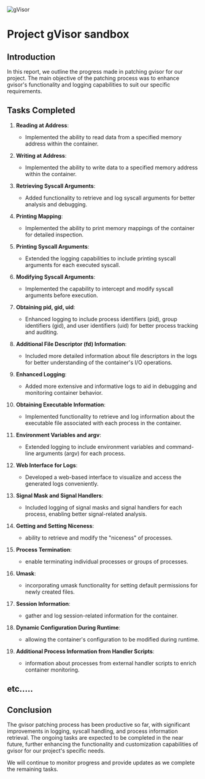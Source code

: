 ![gVisor](g3doc/logo.png)

# Project gVisor sandbox

## Introduction
In this report, we outline the progress made in patching gvisor for our project. The main objective of the patching process was to enhance gvisor's functionality and logging capabilities to suit our specific requirements.

## Tasks Completed
1. **Reading at Address**:
    - Implemented the ability to read data from a specified memory address within the container.

2. **Writing at Address**:
    - Implemented the ability to write data to a specified memory address within the container.

3. **Retrieving Syscall Arguments**:
    - Added functionality to retrieve and log syscall arguments for better analysis and debugging.

4. **Printing Mapping**:
    - Implemented the ability to print memory mappings of the container for detailed inspection.

5. **Printing Syscall Arguments**:
    - Extended the logging capabilities to include printing syscall arguments for each executed syscall.

6. **Modifying Syscall Arguments**:
    - Implemented the capability to intercept and modify syscall arguments before execution.

7. **Obtaining pid, gid, uid**:
    - Enhanced logging to include process identifiers (pid), group identifiers (gid), and user identifiers (uid) for better process tracking and auditing.

8. **Additional File Descriptor (fd) Information**:
    - Included more detailed information about file descriptors in the logs for better understanding of the container's I/O operations.

9. **Enhanced Logging**:
    - Added more extensive and informative logs to aid in debugging and monitoring container behavior.

10. **Obtaining Executable Information**:
    - Implemented functionality to retrieve and log information about the executable file associated with each process in the container.

11. **Environment Variables and argv**:
    - Extended logging to include environment variables and command-line arguments (argv) for each process.

12. **Web Interface for Logs**:
    - Developed a web-based interface to visualize and access the generated logs conveniently.

13. **Signal Mask and Signal Handlers**:
    - Included logging of signal masks and signal handlers for each process, enabling better signal-related analysis.

14. **Getting and Setting Niceness**:
    - ability to retrieve and modify the "niceness" of processes.

15. **Process Termination**:
    - enable terminating individual processes or groups of processes.

16. **Umask**:
    - incorporating umask functionality for setting default permissions for newly created files.

17. **Session Information**:
    - gather and log session-related information for the container.

18. **Dynamic Configuration During Runtime**:
    - allowing the container's configuration to be modified during runtime.

19. **Additional Process Information from Handler Scripts**:
    - information about processes from external handler scripts to enrich container monitoring.

## etc.....

## Conclusion
The gvisor patching process has been productive so far, with significant improvements in logging, syscall handling, and process information retrieval. The ongoing tasks are expected to be completed in the near future, further enhancing the functionality and customization capabilities of gvisor for our project's specific needs.

We will continue to monitor progress and provide updates as we complete the remaining tasks.

